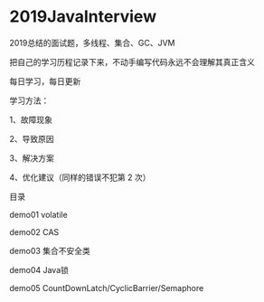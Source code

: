 # 2019JavaInterview
2019总结的面试题，多线程、集合、GC、JVM

把自己的学习历程记录下来，不动手编写代码永远不会理解其真正含义

每日学习，每日更新

学习方法：

1、故障现象

2、导致原因

3、解决方案

4、优化建议（同样的错误不犯第 2 次）


目录

demo01 volatile

demo02 CAS

demo03 集合不安全类

demo04 Java锁

demo05 CountDownLatch/CyclicBarrier/Semaphore
